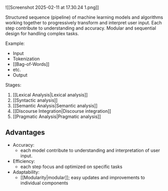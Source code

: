 ![[Screenshot 2025-02-11 at 17.30.24 1.png]]

Structured sequence (pipeline) of machine learning models and algorithms working together to progressively transform and interpret user input.
Each step contribute to understanding and accuracy.
Modular and sequential design for handling complex tasks.

Example:

- Input
- Tokenization
- [[Bag-of-Words]]
- etc.
- Output

Stages:

1. [[Lexical Analysis|Lexical analysis]]
2. [[Syntactic analysis]]
3. [[Semantic Analysis|Semantic analysis]]
4. [[Discourse Integration|Discourse integration]]
5. [[Pragmatic Analysis|Pragmatic analysis]]

## Advantages

- Accuracy:
	- each model contribute to understanding and interpretation of user input.
- Efficiency:
	- each step focus and optimized on specific tasks
- Adaptability:
	- [[Modularity|modular]]; easy updates and improvements to individual components
